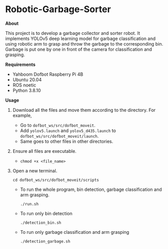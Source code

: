 # Robotic-Garbage-Sorter

**About**

This project is to develop a garbage collector and sorter robot.
It implements YOLOv5 deep learning model for garbage classification and using robotic arm to grasp and throw the garbage to the corresponding bin.
Garbage is put one by one in front of the camera for classification and grasping.


**Requirements**

* Yahboom Dofbot Raspberry Pi 4B
* Ubuntu 20.04
* ROS noetic
* Python 3.8.10

**Usage**

1. Download all the files and move them according to the directory. For example,
	* Go to `dofbot_ws/src/dofbot_moveit`.
	* Add `yolov5.launch` and `yolov5_d435.launch` to `dofbot_ws/src/dofbot_moveit/launch`.
	* Same goes to other files in other directories.

2. Ensure all files are executable.
	* `chmod +x <file_name>`

3. Open a new terminal.

   `cd dofbot_ws/src/dofbot_moveit/scripts`
   * To run the whole program, bin detection, garbage classification and arm grasping.
     
     `./run.sh`

   * To run only bin detection
   
     `./detection_bin.sh`
     
   * To run only garbage classification and arm grasping
   
     `./detection_garbage.sh`
